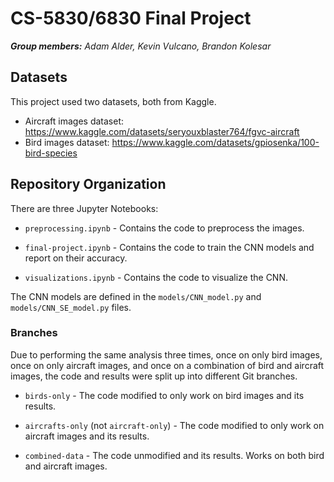 # CS-5830/6830 Final Project

_**Group members:** Adam Alder, Kevin Vulcano, Brandon Kolesar_

## Datasets

This project used two datasets, both from Kaggle.

* Aircraft images dataset: https://www.kaggle.com/datasets/seryouxblaster764/fgvc-aircraft
* Bird images dataset: https://www.kaggle.com/datasets/gpiosenka/100-bird-species

## Repository Organization

There are three Jupyter Notebooks:

* `preprocessing.ipynb` - Contains the code to preprocess the images.

* `final-project.ipynb` - Contains the code to train the CNN models and report on their accuracy.

* `visualizations.ipynb` - Contains the code to visualize the CNN.

The CNN models are defined in the `models/CNN_model.py` and `models/CNN_SE_model.py` files.

### Branches

Due to performing the same analysis three times, once on only bird images, once on only aircraft images, and once on a combination of bird and aircraft images, the code and results were split up into different Git branches.

* `birds-only` - The code modified to only work on bird images and its results.

* `aircrafts-only` (not `aircraft-only`) - The code modified to only work on aircraft images and its results.

* `combined-data` - The code unmodified and its results. Works on both bird and aircraft images.